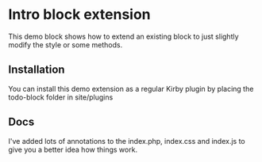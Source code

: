 # Intro block extension

This demo block shows how to extend an existing block to just slightly modify the style or some methods.

## Installation

You can install this demo extension as a regular Kirby plugin by placing the todo-block folder in site/plugins

## Docs

I've added lots of annotations to the index.php, index.css and index.js to give you a better idea how things work.
